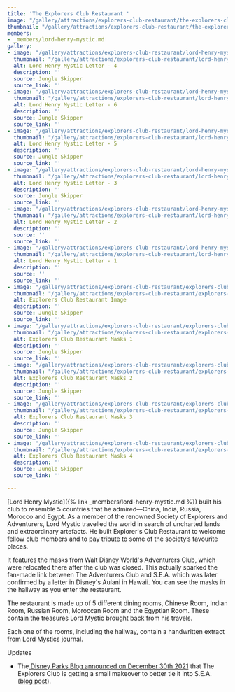 ```yaml
---
title: 'The Explorers Club Restaurant '
image: "/gallery/attractions/explorers-club-restaurant/the-explorers-club-restaurant.jpg"
thumbnail: "/gallery/attractions/explorers-club-restaurant/the-explorers-club-restaurant.thumb.jpg"
members:
- _members/lord-henry-mystic.md
gallery:
- image: "/gallery/attractions/explorers-club-restaurant/lord-henry-mystic-letter-4.jpg"
  thumbnail: "/gallery/attractions/explorers-club-restaurant/lord-henry-mystic-letter-4.thumb.jpg"
  alt: Lord Henry Mystic Letter - 4
  description: ''
  source: Jungle Skipper
  source_link: ''
- image: "/gallery/attractions/explorers-club-restaurant/lord-henry-mystic-letter-6.jpg"
  thumbnail: "/gallery/attractions/explorers-club-restaurant/lord-henry-mystic-letter-6.thumb.jpg"
  alt: Lord Henry Mystic Letter - 6
  description: ''
  source: Jungle Skipper
  source_link: ''
- image: "/gallery/attractions/explorers-club-restaurant/lord-henry-mystic-letter-5.jpg"
  thumbnail: "/gallery/attractions/explorers-club-restaurant/lord-henry-mystic-letter-5.thumb.jpg"
  alt: Lord Henry Mystic Letter - 5
  description: ''
  source: Jungle Skipper
  source_link: ''
- image: "/gallery/attractions/explorers-club-restaurant/lord-henry-mystic-letter-3.jpg"
  thumbnail: "/gallery/attractions/explorers-club-restaurant/lord-henry-mystic-letter-3.thumb.jpg"
  alt: Lord Henry Mystic Letter - 3
  description: ''
  source: Jungle Skipper
  source_link: ''
- image: "/gallery/attractions/explorers-club-restaurant/lord-henry-mystic-letter-2.jpg"
  thumbnail: "/gallery/attractions/explorers-club-restaurant/lord-henry-mystic-letter-2.thumb.jpg"
  alt: Lord Henry Mystic Letter - 2
  description: ''
  source: ''
  source_link: ''
- image: "/gallery/attractions/explorers-club-restaurant/lord-henry-mystic-letter.jpg"
  thumbnail: "/gallery/attractions/explorers-club-restaurant/lord-henry-mystic-letter.thumb.jpg"
  alt: Lord Henry Mystic Letter - 1
  description: ''
  source: ''
  source_link: ''
- image: "/gallery/attractions/explorers-club-restaurant/explorers-club-restaurant-image.jpg"
  thumbnail: "/gallery/attractions/explorers-club-restaurant/explorers-club-restaurant-image.thumb.jpg"
  alt: Explorers Club Restaurant Image
  description: ''
  source: Jungle Skipper
  source_link: ''
- image: "/gallery/attractions/explorers-club-restaurant/explorers-club-restaurant-masks.jpg"
  thumbnail: "/gallery/attractions/explorers-club-restaurant/explorers-club-restaurant-masks.thumb.jpg"
  alt: Explorers Club Restaurant Masks 1
  description: ''
  source: Jungle Skipper
  source_link: ''
- image: "/gallery/attractions/explorers-club-restaurant/explorers-club-restaurant-masks-2.jpg"
  thumbnail: "/gallery/attractions/explorers-club-restaurant/explorers-club-restaurant-masks-2.thumb.jpg"
  alt: Explorers Club Restaurant Masks 2
  description: ''
  source: Jungle Skipper
  source_link: ''
- image: "/gallery/attractions/explorers-club-restaurant/explorers-club-restaurant-masks-3.jpg"
  thumbnail: "/gallery/attractions/explorers-club-restaurant/explorers-club-restaurant-masks-3.thumb.jpg"
  alt: Explorers Club Restaurant Masks 3
  description: ''
  source: Jungle Skipper
  source_link: ''
- image: "/gallery/attractions/explorers-club-restaurant/explorers-club-restaurant-masks-1.jpg"
  thumbnail: "/gallery/attractions/explorers-club-restaurant/explorers-club-restaurant-masks-1.thumb.jpg"
  alt: Explorers Club Restaurant Masks 4
  description: ''
  source: Jungle Skipper
  source_link: ''

---
```

[Lord Henry Mystic]({% link _members/lord-henry-mystic.md %}) built his club to resemble 5 countries that he admired—China, India, Russia, Morocco and Egypt. As a member of the renowned Society of Explorers and Adventurers, Lord Mystic travelled the world in search of uncharted lands and extraordinary artefacts. He built Explorer's Club Restaurant to welcome fellow club members and to pay tribute to some of the society’s favourite places.

It features the masks from Walt Disney World's Adventurers Club, which were relocated there after the club was closed. This actually sparked the fan-made link between The Adventurers Club and S.E.A. which was later confirmed by a letter in Disney's Aulani in Hawaii. You can see the masks in the hallway as you enter the restaurant.

The restaurant is made up of 5 different dining rooms, Chinese  Room, Indian Room, Russian Room, Moroccan Room and the Egyptian Room. These contain the treasures Lord Mystic brought back from his travels.

Each one of the rooms, including the hallway, contain a handwritten extract from Lord Mystics journal.

Updates

* The[ Disney Parks Blog announced on December 30th 2021](https://disneyparks.disney.go.com/blog/2021/12/exciting-new-changes-at-explorers-club-restaurant-at-hong-kong-disneyland/) that The Explorers Club is getting a small makeover to better tie it into S.E.A. ([blog post](/news/sea/the-explorers-club-is-getting-an-update)).